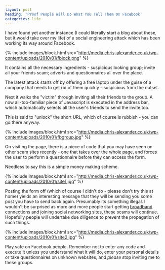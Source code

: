 ```yaml
---
layout: post
heading: 'Proof People Will Do What You Tell Them On Facebook'
categories: life
---
```


I have found yet another instance (I could literally start a blog about these, but it would take over my life) of a social engineering attack which has been working its way around Facebook.

{% include images/block.html src="http://media.chris-alexander.co.uk/wp-content/uploads/2010/01/fblock.png" %}

It contains all the necessary ingredients - suspicious looking group; invite all your friends scam; adverts and questionnaires all over the place.

The latest attack starts off by offering a free laptop under the guise of a company that needs to get rid of them quickly - suspicious from the outset.

Next it walks the "victim" through inviting all their friends to the group. A now all-too-familiar piece of Javascript is executed in the address bar, which automatically selects all the user's friends to send the invite too.

This is said to "unlock" the short URL, which of course is rubbish - you can go there anyway.

{% include images/block.html src="http://media.chris-alexander.co.uk/wp-content/uploads/2010/01/fbgroup.jpg" %}

On visiting the page, there is a piece of code that you may have seen on other scam sites recently - one that takes over the whole page, and forces the user to perform a questionnaire before they can access the form.

Needless to say this is a simple money making scheme.

{% include images/block.html src="http://media.chris-alexander.co.uk/wp-content/uploads/2010/01/site1.jpg" %}

Posting the form off (which of course I didn't do - please don't try this at home) yields an interesting message that they will be sending you some post you have to send back again. Presumably its something illegal. I wouldn't be surprised as more and more people start getting [broadband](http://www.o2.co.uk/) connections and joining social networking sites, these scams will continue. Hopefully people will undertake due diligence to prevent the propagation of such things.

{% include images/block.html src="http://media.chris-alexander.co.uk/wp-content/uploads/2010/01/site2.jpg" %}

Play safe on Facebook people. Remember not to enter any code and execute it unless you understand what it will do, enter your personal details or take questionnaires on unknown websites, and *please* stop inviting me to these groups.